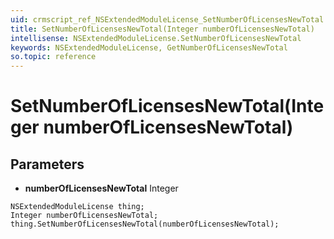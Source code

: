 ```yaml
---
uid: crmscript_ref_NSExtendedModuleLicense_SetNumberOfLicensesNewTotal
title: SetNumberOfLicensesNewTotal(Integer numberOfLicensesNewTotal)
intellisense: NSExtendedModuleLicense.SetNumberOfLicensesNewTotal
keywords: NSExtendedModuleLicense, GetNumberOfLicensesNewTotal
so.topic: reference
---
```


# SetNumberOfLicensesNewTotal(Integer numberOfLicensesNewTotal)

## Parameters

* **numberOfLicensesNewTotal** Integer

```crmscript
NSExtendedModuleLicense thing;
Integer numberOfLicensesNewTotal;
thing.SetNumberOfLicensesNewTotal(numberOfLicensesNewTotal);
```

